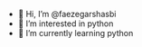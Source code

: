 - 👋 Hi, I’m @faezegarshasbi
- 👀 I’m interested in python
- 🌱 I’m currently learning python

<!---
faezegarshasbi/faezegarshasbi is a ✨ special ✨ repository because its `README.md` (this file) appears on your GitHub profile.
You can click the Preview link to take a look at your changes.
--->
